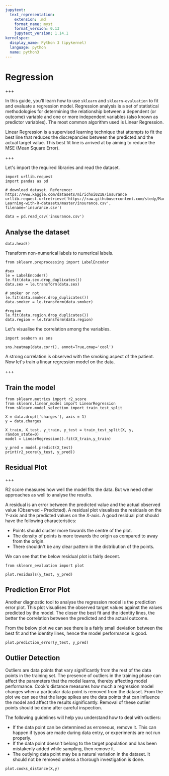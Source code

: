 ```yaml
---
jupytext:
  text_representation:
    extension: .md
    format_name: myst
    format_version: 0.13
    jupytext_version: 1.14.1
kernelspec:
  display_name: Python 3 (ipykernel)
  language: python
  name: python3
---
```


# Regression

+++

In this guide, you'll learn how to use `sklearn` and `sklearn-evaluation` to fit and evaluate a regression model. Regression analysis is a set of statistical methodologies for determining the relationship between a dependent (or outcome) variable and one or more independent variables (also known as predictor variables). The most common algorithm used is Linear Regression. 

Linear Regression is a supervised learning technique that attempts to fit the best line that reduces the discrepancies between the predicted and the actual target value. This best fit line is arrived at by aiming to reduce the MSE (Mean Square Error).

+++

Let's import the required libraries and read the dataset.

```{code-cell} ipython3
import urllib.request
import pandas as pd 

# download dataset. Reference: https://www.kaggle.com/datasets/mirichoi0218/insurance
urllib.request.urlretrieve('https://raw.githubusercontent.com/stedy/Machine-Learning-with-R-datasets/master/insurance.csv', filename='insurance.csv')

data = pd.read_csv('insurance.csv')
```

## Analyse the dataset

```{code-cell} ipython3
data.head()
```

Transform non-numerical labels to numerical labels.

```{code-cell} ipython3
from sklearn.preprocessing import LabelEncoder

#sex
le = LabelEncoder()
le.fit(data.sex.drop_duplicates()) 
data.sex = le.transform(data.sex)

# smoker or not
le.fit(data.smoker.drop_duplicates()) 
data.smoker = le.transform(data.smoker)

#region
le.fit(data.region.drop_duplicates()) 
data.region = le.transform(data.region)
```

Let's visualise the correlation among the variables.

```{code-cell} ipython3
import seaborn as sns

sns.heatmap(data.corr(), annot=True,cmap='cool')
```

A strong correlation is observed with the smoking aspect of the patient. Now let's train a linear regression model on the data.

+++

## Train the model

```{code-cell} ipython3
from sklearn.metrics import r2_score
from sklearn.linear_model import LinearRegression
from sklearn.model_selection import train_test_split

X = data.drop(['charges'], axis = 1)
y = data.charges

X_train, X_test, y_train, y_test = train_test_split(X, y, random_state=0)
model = LinearRegression().fit(X_train,y_train)
```

```{code-cell} ipython3
y_pred = model.predict(X_test)
print(r2_score(y_test, y_pred))
```

## Residual Plot

+++

R2 score measures how well the model fits the data. But we need other approaches as well to analyse the results. 

A residual is an error between the predicted value and the actual observed value (Observed - Predicted). A residual plot visualises the residuals on the Y-axis and the predicted values on the X-axis. A good residual plot should have the following characteristics:

- Points should cluster more towards the centre of the plot.
- The density of points is more towards the origin as compared to away from the origin.
- There shouldn't be any clear pattern in the distribution of the points.

We can see that the below residual plot is fairly decent.

```{code-cell} ipython3
from sklearn_evaluation import plot

plot.residuals(y_test, y_pred)
```

## Prediction Error Plot

Another diagnostic tool to analyse the regression model is the prediction error plot. This plot visualises the observed target values against the values predicted by the model. The closer the best fit and the identity lines, the better the correlation between the predicted and the actual outcome.

From the below plot we can see there is a fairly small deviation between the best fit and the identity lines, hence the model performance is good.
```{code-cell} ipython3
plot.prediction_error(y_test, y_pred)
```

## Outlier Detection 

Outliers are data points that vary significantly from the rest of the data points in the training set. The presence of outliers in the training phase can affect the parameters that the model learns, thereby affecting model performance. 
Cook's distance measures how much a regression model changes when a particular data point is removed from the dataset. From the plot we can see that the large spikes are the data points that can influence the model and affect the results significantly. Removal of these outlier points should be done after careful inspection.

The following guidelines will help you understand how to deal with outliers:
- If the data point can be determined as erroneous, remove it. This can happen if typos are made during data entry, or experiments are not run properly.
- If the data point doesn't belong to the target population and has been mistakenly added while sampling, then remove it.
- The outlying data point may be a natural variation in the dataset. It should not be removed unless a thorough investigation is done.

```{code-cell} ipython3
plot.cooks_distance(X,y)
```
